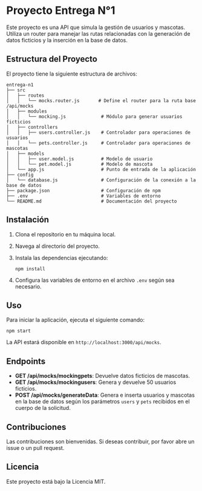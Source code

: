 # Proyecto Entrega N°1

Este proyecto es una API que simula la gestión de usuarios y mascotas. Utiliza un router para manejar las rutas relacionadas con la generación de datos ficticios y la inserción en la base de datos.

## Estructura del Proyecto

El proyecto tiene la siguiente estructura de archivos:

```
entrega-n1
├── src
│   ├── routes
│   │   └── mocks.router.js       # Define el router para la ruta base /api/mocks
│   ├── modules
│   │   └── mocking.js             # Módulo para generar usuarios ficticios
│   ├── controllers
│   │   ├── users.controller.js    # Controlador para operaciones de usuarios
│   │   └── pets.controller.js     # Controlador para operaciones de mascotas
│   ├── models
│   │   ├── user.model.js          # Modelo de usuario
│   │   └── pet.model.js           # Modelo de mascota
│   └── app.js                     # Punto de entrada de la aplicación
├── config
│   └── database.js                # Configuración de la conexión a la base de datos
├── package.json                   # Configuración de npm
├── .env                           # Variables de entorno
└── README.md                      # Documentación del proyecto
```

## Instalación

1. Clona el repositorio en tu máquina local.
2. Navega al directorio del proyecto.
3. Instala las dependencias ejecutando:

   ```
   npm install
   ```

4. Configura las variables de entorno en el archivo `.env` según sea necesario.

## Uso

Para iniciar la aplicación, ejecuta el siguiente comando:

```
npm start
```

La API estará disponible en `http://localhost:3000/api/mocks`.

## Endpoints

- **GET /api/mocks/mockingpets**: Devuelve datos ficticios de mascotas.
- **GET /api/mocks/mockingusers**: Genera y devuelve 50 usuarios ficticios.
- **POST /api/mocks/generateData**: Genera e inserta usuarios y mascotas en la base de datos según los parámetros `users` y `pets` recibidos en el cuerpo de la solicitud.

## Contribuciones

Las contribuciones son bienvenidas. Si deseas contribuir, por favor abre un issue o un pull request.

## Licencia

Este proyecto está bajo la Licencia MIT.